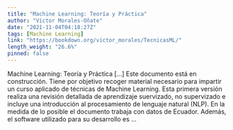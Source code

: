 ```yaml
---
title: "Machine Learning: Teoría y Práctica"
author: "Víctor Morales-Oñate"
date: "2021-11-04T04:18:27Z"
tags: [Machine Learning]
link: "https://bookdown.org/victor_morales/TecnicasML/"
length_weight: "26.6%"
pinned: false
---
```


Machine Learning: Teoría y Práctica [...] Este documento está en construcción. Tiene por objetivo recoger material necesario para impartir un curso aplicado de técnicas de Machine Learning. Esta primera versión realiza una revisión detallada de aprendizaje suervizado, no supervizado e incluye una introducción al procesamiento de lenguaje natural (NLP). En la medida de lo posible el documento trabaja con datos de Ecuador. Además, el software utilizado para su desarrollo es ...
